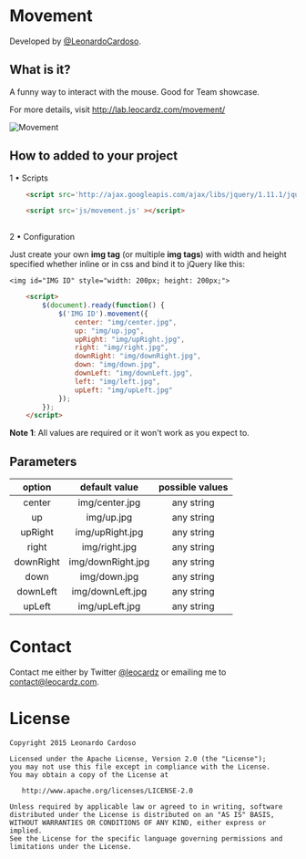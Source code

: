 Movement
==========================

Developed by <a href='https://github.com/LeonardoCardoso' target='_blank'>@LeonardoCardoso</a>. 

## What is it?

A funny way to interact with the mouse. Good for Team showcase.

For more details, visit http://lab.leocardz.com/movement/

![Movement](http://i.imgur.com/YgCWvfU.gif)


## How to added to your project

1 &bull; Scripts

```html
	<script src='http://ajax.googleapis.com/ajax/libs/jquery/1.11.1/jquery.min.js'></script>

	<script src='js/movement.js' ></script>
	
```

2 &bull; Configuration

Just create your own <b>img tag</b> (or multiple <b>img tags</b>) with width and height specified whether inline or in css and bind it to jQuery like this:

    <img id="IMG ID" style="width: 200px; height: 200px;">

```html
	<script>
		$(document).ready(function() {
			$('IMG ID').movement({
                center: "img/center.jpg",
                up: "img/up.jpg",
                upRight: "img/upRight.jpg",
                right: "img/right.jpg",
                downRight: "img/downRight.jpg",
                down: "img/down.jpg",
                downLeft: "img/downLeft.jpg",
                left: "img/left.jpg",
                upLeft: "img/upLeft.jpg"
            });
		});
	</script>
```
<b>Note 1</b>: All values are required or it won't work as you expect to.


## Parameters

|     option    |    default value    | possible values |
|:-------------:|:-------------------:|:---------------:|
|     center    |          img/center.jpg           |   any string   |
|     up        |          img/up.jpg               |   any string   |
|     upRight   |          img/upRight.jpg          |   any string   |
|     right     |          img/right.jpg            |   any string   |
|     downRight |          img/downRight.jpg        |   any string   |
|     down      |          img/down.jpg             |   any string   |
|     downLeft  |          img/downLeft.jpg         |   any string   |
|     upLeft    |          img/upLeft.jpg           |   any string   |



Contact
=================================
Contact me either by Twitter [@leocardz](https://twitter.com/leocardz) or emailing me to [contact@leocardz.com](mailto:contact@leocardz.com).


License
=================================

    Copyright 2015 Leonardo Cardoso

    Licensed under the Apache License, Version 2.0 (the "License");
    you may not use this file except in compliance with the License.
    You may obtain a copy of the License at

       http://www.apache.org/licenses/LICENSE-2.0

    Unless required by applicable law or agreed to in writing, software
    distributed under the License is distributed on an "AS IS" BASIS,
    WITHOUT WARRANTIES OR CONDITIONS OF ANY KIND, either express or implied.
    See the License for the specific language governing permissions and
    limitations under the License.
